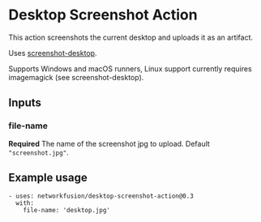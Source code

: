 # Desktop Screenshot Action

This action screenshots the current desktop and uploads it as an artifact.

Uses [screenshot-desktop](https://github.com/bencevans/screenshot-desktop).

Supports Windows and macOS runners, Linux support currently requires imagemagick (see screenshot-desktop).

## Inputs

### file-name

**Required** The name of the screenshot jpg to upload. Default `"screenshot.jpg"`.

## Example usage

```
- uses: networkfusion/desktop-screenshot-action@0.3
  with:
    file-name: 'desktop.jpg'
```
